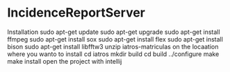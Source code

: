 # IncidenceReportServer
Installation
sudo apt-get update
sudo apt-get upgrade
sudo apt-get install ffmpeg
sudo apt-get install sox
sudo apt-get install flex
sudo apt-get install bison
sudo apt-get install libfftw3
unzip iatros-matriculas on the locaation where you wanto to install
cd iatros
mkdir build
cd build
../configure
make
make install
open the project with intellij
